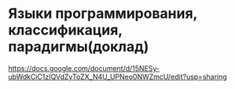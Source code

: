 
# Языки программирования, классификация, парадигмы(доклад)
https://docs.google.com/document/d/15NESy-ubWdkCiC1zIQVdZyToZX_N4U_UPNeo0NWZmcU/edit?usp=sharing
